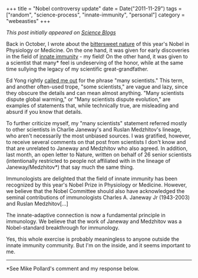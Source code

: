 +++
title = "Nobel controversy update"
date = Date("2011-11-29")
tags = ["random", "science-process", "innate-immunity", "personal"]
category = "webeasties"
+++

_This post initially appeared on [Science Blogs](http://scienceblogs.com/webeasties)_

Back in October, I wrote about the [bittersweet nature](http://scienceblogs.com/webeasties/2011/10/a_bitter_sweet_nobel_-_beutler.php) of this year's Nobel in Physiology or Medicine. 
On the one hand, it was given for early discoveries in the field of [innate immunity](/tag/innate-immunity) - my field! On the other hand, it was given to a scientist that many* feel is undeserving of the honor, while at the same time sullying the legacy of my scientific great-grandfather.

Ed Yong rightly [ called me out](http://scienceblogs.com/webeasties/2011/10/a_bitter_sweet_nobel_-_beutler.php#comment-5431689) for the phrase "many scientists." This term, and another often-used trope, "some scientists," are vague and lazy, since they obscure the details and can mean almost anything. "Many scientists dispute global warming," or "Many scientists dispute evolution," are examples of statements that, while technically true, are misleading and absurd if you know that details.

To further criticize myself, my "many scientists" statement referred mostly to other scientists in Charlie Janeway's and Ruslan Medzhitov's lineage, who aren't necessarily the most unbiased sources. I was gratified, however, to receive several comments on that post from scientists I don't know and that are unrelated to Janeway and Medzhitov who also agreed. In addition, last month, an open letter to Nature, written on behalf of 26 senior scientists (intentionally restricted to people not affiliated with in the lineage of Janeway/Medzhitov*) that say much the same thing.

Immunologists are delighted that the field of innate immunity has been recognized by this year's Nobel Prize in Physiology or Medicine. However, we believe that the Nobel Committee should also have acknowledged the seminal contributions of immunologists Charles A. Janeway Jr (1943-2003) and Ruslan Medzhitov[...]

The innate-adaptive connection is now a fundamental principle in immunology. We believe that the work of Janeway and Medzhitov was a Nobel-standard breakthrough for immunology.

Yes, this whole exercise is probably meaningless to anyone outside the innate immunity community. But I'm on the inside, and it seems important to me.

---

*See Mike Pollard's comment and my response below.

      
  

